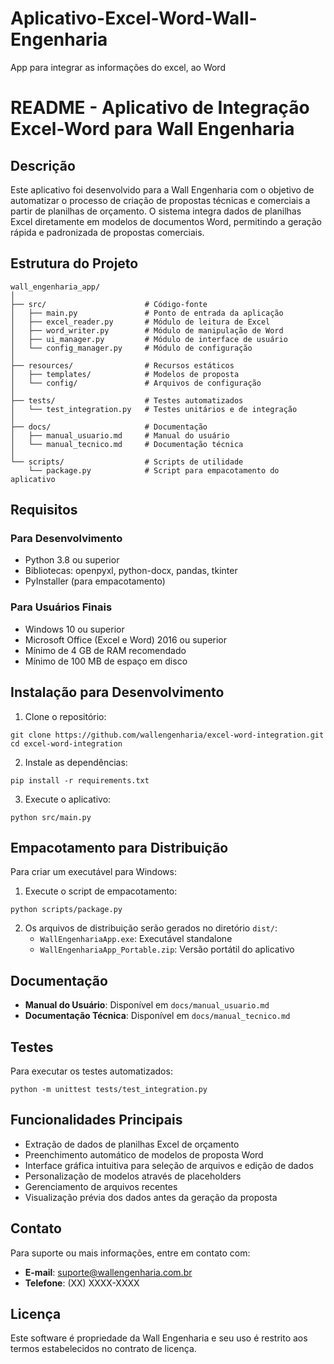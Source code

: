 # Aplicativo-Excel-Word-Wall-Engenharia
App para integrar as informações do excel, ao Word
# README - Aplicativo de Integração Excel-Word para Wall Engenharia

## Descrição

Este aplicativo foi desenvolvido para a Wall Engenharia com o objetivo de automatizar o processo de criação de propostas técnicas e comerciais a partir de planilhas de orçamento. O sistema integra dados de planilhas Excel diretamente em modelos de documentos Word, permitindo a geração rápida e padronizada de propostas comerciais.

## Estrutura do Projeto

```
wall_engenharia_app/
│
├── src/                      # Código-fonte
│   ├── main.py               # Ponto de entrada da aplicação
│   ├── excel_reader.py       # Módulo de leitura de Excel
│   ├── word_writer.py        # Módulo de manipulação de Word
│   ├── ui_manager.py         # Módulo de interface de usuário
│   └── config_manager.py     # Módulo de configuração
│
├── resources/                # Recursos estáticos
│   ├── templates/            # Modelos de proposta
│   └── config/               # Arquivos de configuração
│
├── tests/                    # Testes automatizados
│   └── test_integration.py   # Testes unitários e de integração
│
├── docs/                     # Documentação
│   ├── manual_usuario.md     # Manual do usuário
│   └── manual_tecnico.md     # Documentação técnica
│
└── scripts/                  # Scripts de utilidade
    └── package.py            # Script para empacotamento do aplicativo
```

## Requisitos

### Para Desenvolvimento
- Python 3.8 ou superior
- Bibliotecas: openpyxl, python-docx, pandas, tkinter
- PyInstaller (para empacotamento)

### Para Usuários Finais
- Windows 10 ou superior
- Microsoft Office (Excel e Word) 2016 ou superior
- Mínimo de 4 GB de RAM recomendado
- Mínimo de 100 MB de espaço em disco

## Instalação para Desenvolvimento

1. Clone o repositório:
```
git clone https://github.com/wallengenharia/excel-word-integration.git
cd excel-word-integration
```

2. Instale as dependências:
```
pip install -r requirements.txt
```

3. Execute o aplicativo:
```
python src/main.py
```

## Empacotamento para Distribuição

Para criar um executável para Windows:

1. Execute o script de empacotamento:
```
python scripts/package.py
```

2. Os arquivos de distribuição serão gerados no diretório `dist/`:
   - `WallEngenhariaApp.exe`: Executável standalone
   - `WallEngenhariaApp_Portable.zip`: Versão portátil do aplicativo

## Documentação

- **Manual do Usuário**: Disponível em `docs/manual_usuario.md`
- **Documentação Técnica**: Disponível em `docs/manual_tecnico.md`

## Testes

Para executar os testes automatizados:

```
python -m unittest tests/test_integration.py
```

## Funcionalidades Principais

- Extração de dados de planilhas Excel de orçamento
- Preenchimento automático de modelos de proposta Word
- Interface gráfica intuitiva para seleção de arquivos e edição de dados
- Personalização de modelos através de placeholders
- Gerenciamento de arquivos recentes
- Visualização prévia dos dados antes da geração da proposta

## Contato

Para suporte ou mais informações, entre em contato com:

- **E-mail**: suporte@wallengenharia.com.br
- **Telefone**: (XX) XXXX-XXXX

## Licença

Este software é propriedade da Wall Engenharia e seu uso é restrito aos termos estabelecidos no contrato de licença.
